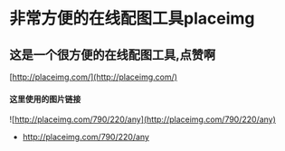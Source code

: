 # 非常方便的在线配图工具placeimg


## 这是一个很方便的在线配图工具,点赞啊
[http://placeimg.com/](http://placeimg.com/)


#### 这里使用的图片链接
![http://placeimg.com/790/220/any](http://placeimg.com/790/220/any)
* http://placeimg.com/790/220/any

